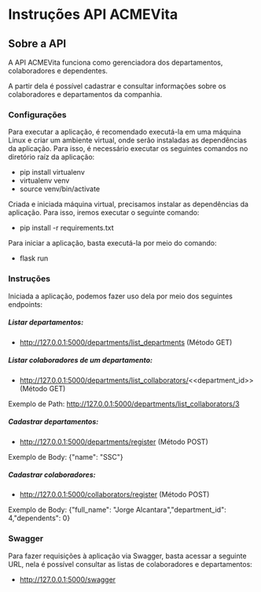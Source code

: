 # Instruções API ACMEVita

## Sobre a API

A API ACMEVita funciona como gerenciadora dos departamentos, colaboradores e dependentes.

A partir dela é possível cadastrar e consultar informações sobre os colaboradores e departamentos da companhia.

### Configurações

Para executar a aplicação, é recomendado executá-la em uma máquina Linux e criar um ambiente virtual, onde serão instaladas as dependências da aplicação. Para isso, é necessário executar os seguintes comandos no diretório raíz da aplicação:
* pip install virtualenv
* virtualenv venv
* source venv/bin/activate

Criada e iniciada máquina virtual, precisamos instalar as dependências da aplicação. Para isso, iremos executar o seguinte comando:
* pip install -r requirements.txt

Para iniciar a aplicação, basta executá-la por meio do comando:
* flask run

### Instruções

Iniciada a aplicação, podemos fazer uso dela por meio dos seguintes endpoints:

##### Listar departamentos:
* http://127.0.0.1:5000/departments/list_departments (Método GET)

##### Listar colaboradores de um departamento:
* http://127.0.0.1:5000/departments/list_collaborators/<<department_id>> (Método GET)

Exemplo de Path: http://127.0.0.1:5000/departments/list_collaborators/3

##### Cadastrar departamentos:
* http://127.0.0.1:5000/departments/register (Método POST)

Exemplo de Body: {"name": "SSC"}

##### Cadastrar colaboradores:
* http://127.0.0.1:5000/collaborators/register (Método POST)

Exemplo de Body: {"full_name": "Jorge Alcantara","department_id": 4,"dependents": 0}

### Swagger

Para fazer requisições à aplicação via Swagger, basta acessar a seguinte URL, nela é possível consultar as listas de colaboradores e departamentos:
* http://127.0.0.1:5000/swagger